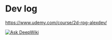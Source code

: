 # Dev log

https://www.udemy.com/course/2d-rpg-alexdev/


[![Ask DeepWiki](https://deepwiki.com/badge.svg)](https://deepwiki.com/ReZeroS/Jaxer)
